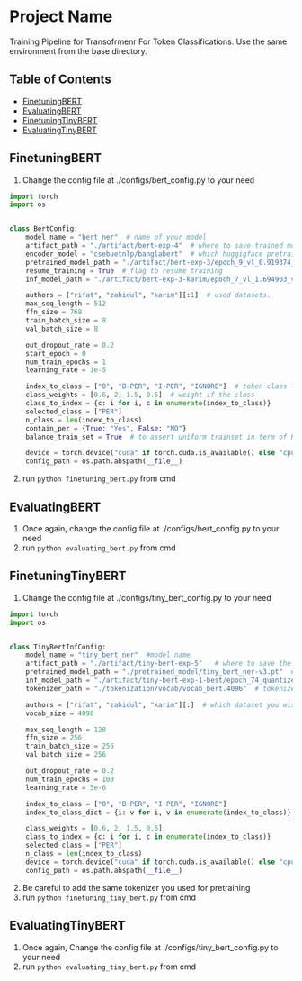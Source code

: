 
# Project Name
Training Pipeline for Transofrmenr For Token Classifications. Use the same environment from the base directory.
## Table of Contents
- [FinetuningBERT](#finetuningbert)
- [EvaluatingBERT](#evaluatingbert)
- [FinetuningTinyBERT](#finetuningtinybert)
- [EvaluatingTinyBERT](#evaluatingtinybert)


## FinetuningBERT
1. Change the config file at ./configs/bert_config.py to your need
```python 
import torch
import os


class BertConfig:
    model_name = "bert_ner"  # name of your model
    artifact_path = "./artifact/bert-exp-4"  # where to save trained model, logger output and tensorboard log
    encoder_model = "csebuetnlp/banglabert"  # which huggigface pretrained model to use
    pretrained_model_path = "./artifact/bert-exp-3/epoch_9_vl_0.919374_va_0.858213_rva_0.9079469057059127.pt"  # provide model path if you wish to resume training
    resume_training = True  # flag to resume training
    inf_model_path = "./artifact/bert-exp-3-karim/epoch_7_vl_1.694903_va_0.857500_rva_0.8582013656835682.pt"  # provide model path if you  want to evaluate the model

    authors = ["rifat", "zahidul", "karim"][:1]  # used datasets.
    max_seq_length = 512
    ffn_size = 768
    train_batch_size = 8
    val_batch_size = 8

    out_dropout_rate = 0.2
    start_epoch = 0
    num_train_epochs = 1
    learning_rate = 1e-5

    index_to_class = ["O", "B-PER", "I-PER", "IGNORE"]  # token class list
    class_weights = [0.6, 2, 1.5, 0.5]  # weight if the class
    class_to_index = {c: i for i, c in enumerate(index_to_class)}
    selected_class = ["PER"]
    n_class = len(index_to_class)
    contain_per = {True: "Yes", False: "NO"}
    balance_train_set = True  # to assert uniform trainset in term of PER class

    device = torch.device("cuda" if torch.cuda.is_available() else "cpu")
    config_path = os.path.abspath(__file__)
```
2. run ```python finetuning_bert.py``` from cmd

## EvaluatingBERT

1. Once again, change the config file at ./configs/bert_config.py to your need
2. run ```python evaluating_bert.py``` from cmd


## FinetuningTinyBERT
1. Change the config file at ./configs/tiny_bert_config.py to your need
```python 
import torch
import os


class TinyBertInfConfig:
    model_name = "tiny_bert_ner"  #model name
    artifact_path = "./artifact/tiny-bert-exp-5"   # where to save the model
    pretrained_model_path = "./pretrained_model/tiny_bert_ner-v3.pt"  # pretrianed tiny_bert model path
    inf_model_path = "./artifact/tiny-bert-exp-1-best/epoch_74_quantized.pt"  # inference model path
    tokenizer_path = "./tokenization/vocab/vocab_bert.4096"  # tokenizer path

    authors = ["rifat", "zahidul", "karim"][:]  # which dataset you wish to used
    vocab_size = 4096

    max_seq_length = 128
    ffn_size = 256
    train_batch_size = 256
    val_batch_size = 256

    out_dropout_rate = 0.2
    num_train_epochs = 100
    learning_rate = 5e-6

    index_to_class = ["O", "B-PER", "I-PER", "IGNORE"]
    index_to_class_dict = {i: v for i, v in enumerate(index_to_class)}

    class_weights = [0.6, 2, 1.5, 0.5]
    class_to_index = {c: i for i, c in enumerate(index_to_class)}
    selected_class = ["PER"]
    n_class = len(index_to_class)
    device = torch.device("cuda" if torch.cuda.is_available() else "cpu")
    config_path = os.path.abspath(__file__)
```
2. Be careful to add the same tokenizer you used for pretraining 
3. run ```python finetuning_tiny_bert.py``` from cmd

## EvaluatingTinyBERT

1. Once again, Change the config file at ./configs/tiny_bert_config.py to your need
2. run ```python evaluating_tiny_bert.py``` from cmd
